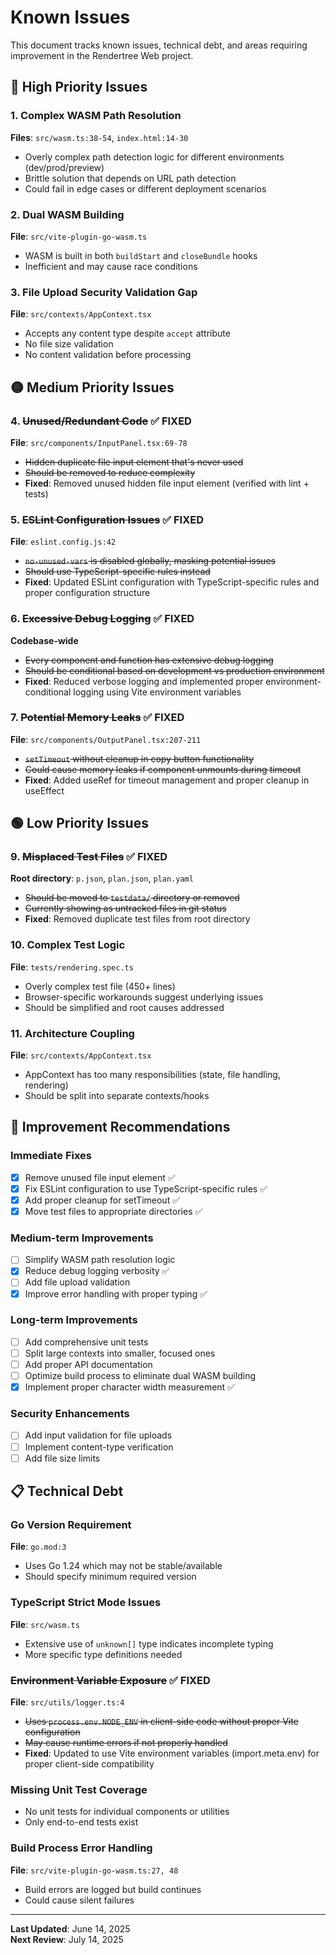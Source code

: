 # Known Issues

This document tracks known issues, technical debt, and areas requiring improvement in the Rendertree Web project.

## 🔴 High Priority Issues

### 1. Complex WASM Path Resolution
**Files**: `src/wasm.ts:38-54`, `index.html:14-30`
- Overly complex path detection logic for different environments (dev/prod/preview)
- Brittle solution that depends on URL path detection
- Could fail in edge cases or different deployment scenarios

### 2. Dual WASM Building
**File**: `src/vite-plugin-go-wasm.ts`
- WASM is built in both `buildStart` and `closeBundle` hooks
- Inefficient and may cause race conditions

### 3. File Upload Security Validation Gap
**File**: `src/contexts/AppContext.tsx`
- Accepts any content type despite `accept` attribute
- No file size validation
- No content validation before processing

## 🟡 Medium Priority Issues

### 4. ~~Unused/Redundant Code~~ ✅ **FIXED**
**File**: `src/components/InputPanel.tsx:69-78`
- ~~Hidden duplicate file input element that's never used~~
- ~~Should be removed to reduce complexity~~
- **Fixed**: Removed unused hidden file input element (verified with lint + tests)

### 5. ~~ESLint Configuration Issues~~ ✅ **FIXED**
**File**: `eslint.config.js:42`
- ~~`no-unused-vars` is disabled globally, masking potential issues~~
- ~~Should use TypeScript-specific rules instead~~
- **Fixed**: Updated ESLint configuration with TypeScript-specific rules and proper configuration structure

### 6. ~~Excessive Debug Logging~~ ✅ **FIXED**
**Codebase-wide**
- ~~Every component and function has extensive debug logging~~
- ~~Should be conditional based on development vs production environment~~
- **Fixed**: Reduced verbose logging and implemented proper environment-conditional logging using Vite environment variables

### 7. ~~Potential Memory Leaks~~ ✅ **FIXED**
**File**: `src/components/OutputPanel.tsx:207-211`
- ~~`setTimeout` without cleanup in copy button functionality~~
- ~~Could cause memory leaks if component unmounts during timeout~~
- **Fixed**: Added useRef for timeout management and proper cleanup in useEffect

## 🟢 Low Priority Issues

### 9. ~~Misplaced Test Files~~ ✅ **FIXED**
**Root directory**: `p.json`, `plan.json`, `plan.yaml`
- ~~Should be moved to `testdata/` directory or removed~~
- ~~Currently showing as untracked files in git status~~
- **Fixed**: Removed duplicate test files from root directory

### 10. Complex Test Logic
**File**: `tests/rendering.spec.ts`
- Overly complex test file (450+ lines)
- Browser-specific workarounds suggest underlying issues
- Should be simplified and root causes addressed

### 11. Architecture Coupling
**File**: `src/contexts/AppContext.tsx`
- AppContext has too many responsibilities (state, file handling, rendering)
- Should be split into separate contexts/hooks

## 🔧 Improvement Recommendations

### Immediate Fixes
- [x] Remove unused file input element ✅
- [x] Fix ESLint configuration to use TypeScript-specific rules ✅
- [x] Add proper cleanup for setTimeout ✅
- [x] Move test files to appropriate directories ✅

### Medium-term Improvements
- [ ] Simplify WASM path resolution logic
- [x] Reduce debug logging verbosity ✅
- [ ] Add file upload validation
- [x] Improve error handling with proper typing ✅

### Long-term Improvements
- [ ] Add comprehensive unit tests
- [ ] Split large contexts into smaller, focused ones
- [ ] Add proper API documentation
- [ ] Optimize build process to eliminate dual WASM building
- [x] Implement proper character width measurement ✅

### Security Enhancements
- [ ] Add input validation for file uploads
- [ ] Implement content-type verification
- [ ] Add file size limits

## 📋 Technical Debt

### Go Version Requirement
**File**: `go.mod:3`
- Uses Go 1.24 which may not be stable/available
- Should specify minimum required version

### TypeScript Strict Mode Issues
**File**: `src/wasm.ts`
- Extensive use of `unknown[]` type indicates incomplete typing
- More specific type definitions needed

### ~~Environment Variable Exposure~~ ✅ **FIXED**
**File**: `src/utils/logger.ts:4`
- ~~Uses `process.env.NODE_ENV` in client-side code without proper Vite configuration~~
- ~~May cause runtime errors if not properly handled~~
- **Fixed**: Updated to use Vite environment variables (import.meta.env) for proper client-side compatibility

### Missing Unit Test Coverage
- No unit tests for individual components or utilities
- Only end-to-end tests exist

### Build Process Error Handling
**File**: `src/vite-plugin-go-wasm.ts:27, 48`
- Build errors are logged but build continues
- Could cause silent failures

---

**Last Updated**: June 14, 2025  
**Next Review**: July 14, 2025
